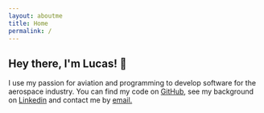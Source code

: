 ```yaml
---
layout: aboutme
title: Home
permalink: /
---
```

<div class="mt-4">
<h2> Hey there, I'm Lucas! 👋 </h2>
<p>
I use my passion for aviation and programming to develop software for the aerospace industry. You can find my code on <a href="https://github.com/iamlucassantos" class="SocialLink" ><i class="fa fa-github"></i> GitHub</a>, see my background on <a href="https://www.linkedin.com/in/lucasvsantos/" ><i class="fa fa-linkedin"></i> Linkedin</a> and contact me by <a href="mailto:lucas6eng@gmail.com" ><i class="fa fa-envelope"></i> email.</a>
<!-- - <i>My code?</i> <a href="https://github.com/iamlucassantos" ><i class="fa fa-github"></i> GitHub </a>
- <i>My background?</i> <a href="https://www.linkedin.com/in/lucasvsantos/" ><i class="fa fa-linkedin"></i> Linkedin</a>
- <i>Questions?</i> <a href="mailto:lucas6eng@gmail.com" ><i class="fa fa-envelope"></i> email</a> -->
